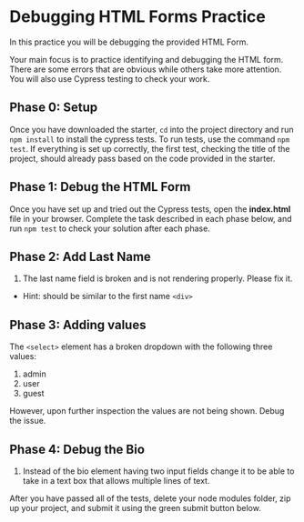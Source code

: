 # Debugging HTML Forms Practice

In this practice you will be debugging the provided HTML Form.

Your main focus is to practice identifying and debugging the HTML form. There
are some errors that are obvious while others take more attention. You will also
use Cypress testing to check your work.

## Phase 0: Setup

Once you have downloaded the starter, `cd` into the project directory and run
`npm install` to install the cypress tests. To run tests, use the command `npm
test`. If everything is set up correctly, the first test, checking the title of
the project, should already pass based on the code provided in the starter.

## Phase 1: Debug the HTML Form

Once you have set up and tried out the Cypress tests, open the __index.html__
file in your browser. Complete the task described in each phase below, and run
`npm test` to check your solution after each phase.

## Phase 2: Add Last Name

1. The last name field is broken and is not rendering properly.  Please fix it.
- Hint: should be similar to the first name `<div>`

## Phase 3: Adding values

The `<select>` element has a broken dropdown with the following three values:
1. admin
2. user
3. guest

However, upon further inspection the values are not being shown.
Debug the issue.

## Phase 4: Debug the Bio

1. Instead of the bio element having two input fields change it to be able to
take in a text box that allows multiple lines of text.

After you have passed all of the tests, delete your node modules folder, zip up
your project, and submit it using the green submit button below.



